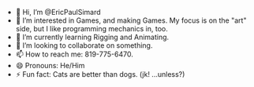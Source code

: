 - 👋 Hi, I’m @EricPaulSimard
- 👀 I’m interested in Games, and making Games. My focus is on the "art" side, but I like programming mechanics in, too.
- 🌱 I’m currently learning Rigging and Animating.
- 💞️ I’m looking to collaborate on something.
- 📫 How to reach me: 819-775-6470.
- 😄 Pronouns: He/Him
- ⚡ Fun fact: Cats are better than dogs. (jk! ...unless?)

<!---
EricPaulSimard/EricPaulSimard is a ✨ special ✨ repository because its `README.md` (this file) appears on your GitHub profile.
You can click the Preview link to take a look at your changes.
--->
